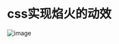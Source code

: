 # css实现焰火的动效
![image](https://user-images.githubusercontent.com/25336448/150900631-106962a1-54ff-4ab7-824d-59e62237dc71.png)
